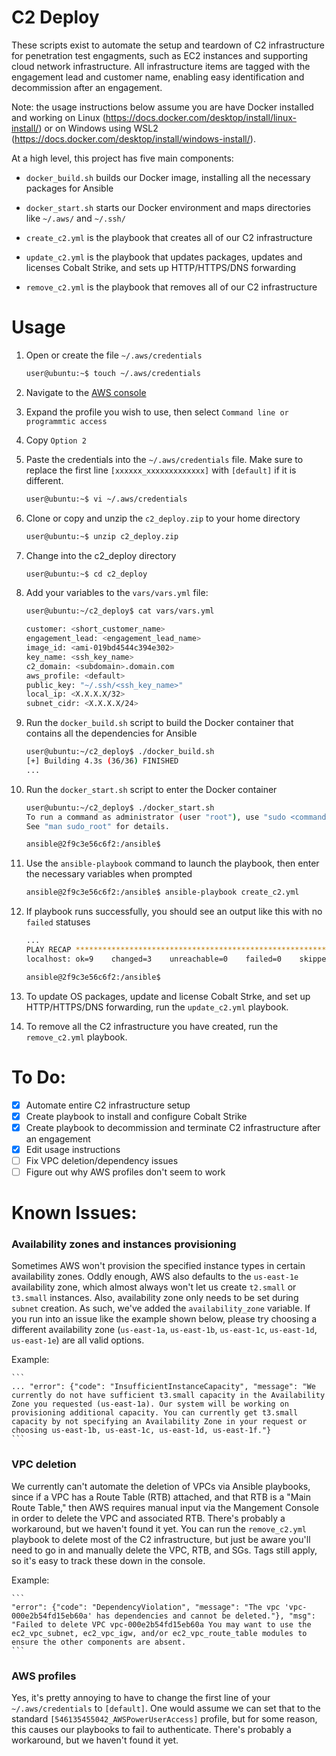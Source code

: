# C2 Deploy

These scripts exist to automate the setup and teardown of C2 infrastructure for penetration test engagments, such as EC2 instances and supporting cloud network infrastructure. All infrastructure items are tagged with the engagement lead and customer name, enabling easy identification and decommission after an engagement. 

Note: the usage instructions below assume you are have Docker installed and working on Linux (https://docs.docker.com/desktop/install/linux-install/) or on Windows using WSL2 (https://docs.docker.com/desktop/install/windows-install/).

At a high level, this project has five main components:

- `docker_build.sh` builds our Docker image, installing all the necessary packages for Ansible

- `docker_start.sh` starts our Docker environment and maps directories like `~/.aws/` and `~/.ssh/`

- `create_c2.yml` is the playbook that creates all of our C2 infrastructure

- `update_c2.yml` is the playbook that updates packages, updates and licenses Cobalt Strike, and sets up HTTP/HTTPS/DNS forwarding

- `remove_c2.yml` is the playbook that removes all of our C2 infrastructure

# Usage

1. Open or create the file `~/.aws/credentials`
    ```sh
    user@ubuntu:~$ touch ~/.aws/credentials
    ```

2. Navigate to the [AWS console](https://aws.amazon.com/console/)

3. Expand the profile you wish to use, then select `Command line or programmtic access`

4. Copy `Option 2`

5. Paste the credentials  into the `~/.aws/credentials` file. Make sure to replace the first line `[xxxxxx_xxxxxxxxxxxxx]` with `[default]` if it is different.
    ```sh
    user@ubuntu:~$ vi ~/.aws/credentials
    ```

6. Clone or copy and unzip the `c2_deploy.zip` to your home directory
    ```sh
    user@ubuntu:~$ unzip c2_deploy.zip
    ```

7. Change into the c2_deploy directory
    ```sh
    user@ubuntu:~$ cd c2_deploy
    ```

8. Add your variables to the `vars/vars.yml` file:
    ```sh
    user@ubuntu:~/c2_deploy$ cat vars/vars.yml
   
    customer: <short_customer_name> 
    engagement_lead: <engagement_lead_name> 
    image_id: <ami-019bd4544c394e302> 
    key_name: <ssh_key_name>
    c2_domain: <subdomain>.domain.com
    aws_profile: <default>
    public_key: "~/.ssh/<ssh_key_name>"
    local_ip: <X.X.X.X/32>
    subnet_cidr: <X.X.X.X/24>
    ```

8. Run the `docker_build.sh` script to build the Docker container that contains all the dependencies for Ansible
    ```sh
    user@ubuntu:~/c2_deploy$ ./docker_build.sh 
    [+] Building 4.3s (36/36) FINISHED
    ...
    ```

9. Run the `docker_start.sh` script to enter the Docker container
    ```sh
    user@ubuntu:~/c2_deploy$ ./docker_start.sh 
    To run a command as administrator (user "root"), use "sudo <command>".
    See "man sudo_root" for details.

    ansible@2f9c3e56c6f2:/ansible$
    ```

10. Use the `ansible-playbook` command to launch the playbook, then enter the necessary variables when prompted
    ```sh
    ansible@2f9c3e56c6f2:/ansible$ ansible-playbook create_c2.yml 

    ```

11. If playbook runs successfully, you should see an output like this with no `failed` statuses
    ```sh
    ...
    PLAY RECAP ************************************************************************************************
    localhost: ok=9    changed=3    unreachable=0    failed=0    skipped=0    rescued=0    ignored=0

    ansible@2f9c3e56c6f2:/ansible$
    ```

13. To update OS packages, update and license Cobalt Strke, and set up HTTP/HTTPS/DNS forwarding, run the `update_c2.yml` playbook. 

14. To remove all the C2 infrastructure you have created, run the `remove_c2.yml` playbook. 

# To Do: 

- [x] Automate entire C2 infrastructure setup
- [x] Create playbook to install and configure Cobalt Strike
- [x] Create playbook to decommission and terminate C2 infrastructure after an engagement
- [x] Edit usage instructions 
- [ ] Fix VPC deletion/dependency issues
- [ ] Figure out why AWS profiles don't seem to work

# Known Issues: 

### Availability zones and instances provisioning
Sometimes AWS won't provision the specified instance types in certain availability zones. Oddly enough, AWS also defaults to the `us-east-1e` availability zone, which almost always won't let us create `t2.small` or `t3.small` instances. Also, availability zone only needs to be set during `subnet` creation. As such, we've added the `availability_zone` variable. If you run into an issue like the example shown below, please try choosing a different availability zone (`us-east-1a`, `us-east-1b`, `us-east-1c`, `us-east-1d`, `us-east-1e`) are all valid options. 

Example:

    ```
    ... "error": {"code": "InsufficientInstanceCapacity", "message": "We currently do not have sufficient t3.small capacity in the Availability Zone you requested (us-east-1a). Our system will be working on provisioning additional capacity. You can currently get t3.small capacity by not specifying an Availability Zone in your request or choosing us-east-1b, us-east-1c, us-east-1d, us-east-1f."}
    ```

### VPC deletion
We currently can't automate the deletion of VPCs via Ansible playbooks, since if a VPC has a Route Table (RTB) attached, and that RTB is a "Main Route Table," then AWS requires manual input via the Mangement Console in order to delete the VPC and associated RTB. There's probably a workaround, but we haven't found it yet. You can run the `remove_c2.yml` playbook to delete most of the C2 infrastructure, but just be aware you'll need to go in and manually delete the VPC, RTB, and SGs. Tags still apply, so it's easy to track these down in the console. 

Example: 

    ```
    "error": {"code": "DependencyViolation", "message": "The vpc 'vpc-000e2b54fd15eb60a' has dependencies and cannot be deleted."}, "msg": "Failed to delete VPC vpc-000e2b54fd15eb60a You may want to use the ec2_vpc_subnet, ec2_vpc_igw, and/or ec2_vpc_route_table modules to ensure the other components are absent.
    ```

### AWS profiles
Yes, it's pretty annoying to have to change the first line of your `~/.aws/credentials` to `[default]`. One would assume we can set that to the standard `[546135455042_AWSPowerUserAccess]` profile, but for some reason, this causes our playbooks to fail to authenticate. There's probably a workaround, but we haven't found it yet. 